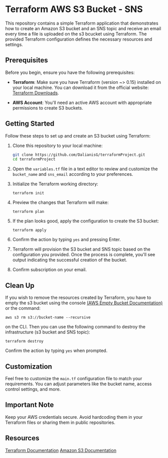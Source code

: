 # Terraform AWS S3 Bucket - SNS

This repository contains a simple Terraform application that demonstrates how to create an Amazon S3 bucket and an SNS topic and receive an email every time a file is uploaded on the s3 bcucket using Terraform. The provided Terraform configuration defines the necessary resources and settings.

## Prerequisites

Before you begin, ensure you have the following prerequisites:

- **Terraform**: Make sure you have Terraform (version ~> 0.15) installed on your local machine. You can download it from the official website: [Terraform Downloads](https://www.terraform.io/downloads.html).

- **AWS Account**: You'll need an active AWS account with appropriate permissions to create S3 buckets.

## Getting Started

Follow these steps to set up and create an S3 bucket using Terraform:

1. Clone this repository to your local machine:

   ```sh
   git clone https://github.com/DalianisG/terraformProject.git
   cd terraformProject

   ```

2. Open the `variables.tf` file in a text editor to review and customize the `bucket_name` and `sns_email` according to your preferences.

3. Initialize the Terraform working directory:

   ```
   terraform init
   ```

4. Preview the changes that Terraform will make:

   ```
   terraform plan
   ```

5. If the plan looks good, apply the configuration to create the S3 bucket:

   ```
   terraform apply
   ```

6. Confirm the action by typing `yes` and pressing Enter.

7. Terraform will provision the S3 bucket and SNS topic based on the configuration you provided. Once the process is complete, you'll see output indicating the successful creation of the bucket.

8. Confirm subscription on your email.

## Clean Up

If you wish to remove the resources created by Terraform, you have to empty the s3 bucket using the console [(AWS Empty Bucket Documentation)](https://docs.aws.amazon.com/AmazonS3/latest/userguide/empty-bucket.html) or the command:

```
aws s3 rm s3://bucket-name --recursive
```

on the CLI. Then you can use the following command to destroy the infrastructure (s3 bucket and SNS topic):

```
terraform destroy
```

Confirm the action by typing `yes` when prompted.

## Customization

Feel free to customize the `main.tf` configuration file to match your requirements. You can adjust parameters like the bucket name, access control settings, and more.

## Important Note

Keep your AWS credentials secure. Avoid hardcoding them in your Terraform files or sharing them in public repositories.

## Resources

[Terraform Documentation](https://developer.hashicorp.com/terraform/docs)
[Amazon S3 Documentation](https://docs.aws.amazon.com/s3/index.html)
